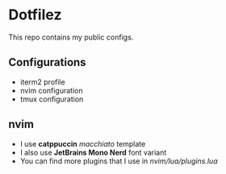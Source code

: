 # Dotfilez

This repo contains my public configs.

## Configurations

- iterm2 profile
- nvim configuration
- tmux configuration

## nvim

- I use **catppuccin** _macchiato_ template
- I also use **JetBrains Mono Nerd** font variant
- You can find more plugins that I use in _nvim/lua/plugins.lua_
